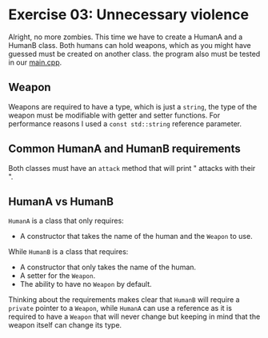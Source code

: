 # Exercise 03: Unnecessary violence

Alright, no more zombies. This time we have to create a HumanA and a HumanB class. Both humans can hold weapons, which as you might have guessed must be created on another class. the program also must be tested in our [main.cpp](https://github.com/xDec0de/42CPP/blob/main/module01/ex03/main.cpp).

## Weapon

Weapons are required to have a type, which is just a `string`, the type of the weapon must be modifiable with getter and setter functions. For performance reasons I used a `const std::string` reference parameter.

## Common HumanA and HumanB requirements

Both classes must have an `attack` method that will print "<name> attacks with their <weapon>".

## HumanA vs HumanB

`HumanA` is a class that only requires:
- A constructor that takes the name of the human and the `Weapon` to use.

While `HumanB` is a class that requires:
- A constructor that only takes the name of the human.
- A setter for the `Weapon`.
- The ability to have no `Weapon` by default.

Thinking about the requirements makes clear that `HumanB` will require a `private` pointer to a `Weapon`, while `HumanA` can use a reference as it is required to have a `Weapon` that will never change but keeping in mind that the weapon itself can change its type.
